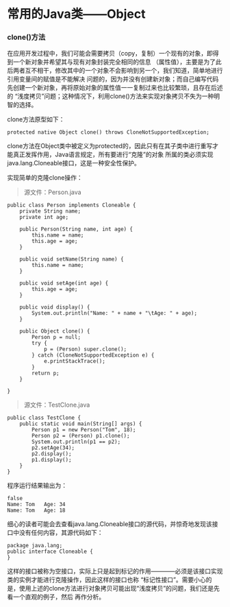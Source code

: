 # 常用的Java类——Object

### clone()方法

在应用开发过程中，我们可能会需要拷贝（copy，复制）一个现有的对象，即得到一个新对象并希望其与现有对象封装完全相同的信息
（属性值），主要是为了此后两者互不相干，修改其中的一个对象不会影响到另一个，我们知道，简单地进行引用变量间的赋值是不能解决
问题的，因为并没有创建新对象；而自己编写代码先创建一个新对象，再将原始对象的属性值一一复制过来也比较繁琐，且存在后述的
“浅度拷贝”问题；这种情况下，利用clone()方法来实现对象拷贝不失为一种明智的选择。

clone方法原型如下：

    protected native Object clone() throws CloneNotSupportedException;

clone方法在Object类中被定义为protected的，因此只有在其子类中进行重写才能真正发挥作用，Java语言规定，所有要进行“克隆”的对象
所属的类必须实现java.lang.Cloneable接口，这是一种安全性保护。

实现简单的克隆clone操作：

> 源文件：Person.java

    public class Person implements Cloneable {
    	private String name;
    	private int age;
    
    	public Person(String name, int age) {
    		this.name = name;
    		this.age = age;
    	}
    
    	public void setName(String name) {
    		this.name = name;
    	}
    
    	public void setAge(int age) {
    		this.age = age;
    	}
    
    	public void display() {
    		System.out.println("Name: " + name + "\tAge: " + age);
    	}
    
    	public Object clone() {
    		Person p = null;
    		try {
    			p = (Person) super.clone();
    		} catch (CloneNotSupportedException e) {
    			e.printStackTrace();
    		}
    		return p;
    	}
    
    }

> 源文件：TestClone.java

    public class TestClone {
    	public static void main(String[] args) {
    		Person p1 = new Person("Tom", 18);
    		Person p2 = (Person) p1.clone();
    		System.out.println(p1 == p2);
    		p2.setAge(34);
    		p2.display();
    		p1.display();
    	}
    }

程序运行结果输出为：

    false
    Name: Tom	Age: 34
    Name: Tom	Age: 18

细心的读者可能会去查看java.lang.Cloneable接口的源代码，并惊奇地发现该接口中没有任何内容，其源代码如下：

    package java.lang;
    public interface Cloneable {
    }

这样的接口被称为空接口，实际上只是起到标记的作用————必须是该接口实现类的实例才能进行克隆操作，因此这样的接口也称
“标记性接口”。需要小心的是，使用上述的clone方法进行对象拷贝可能出现“浅度拷贝”的问题，我们还是先看一个直观的例子，然后
再作分析。









